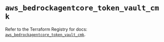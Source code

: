# `aws_bedrockagentcore_token_vault_cmk`

Refer to the Terraform Registry for docs: [`aws_bedrockagentcore_token_vault_cmk`](https://registry.terraform.io/providers/hashicorp/aws/6.18.0/docs/resources/bedrockagentcore_token_vault_cmk).

